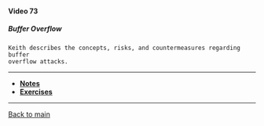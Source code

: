 #### Video 73

##### Buffer Overflow

```
Keith describes the concepts, risks, and countermeasures regarding buffer
overflow attacks.
```

---

- **[Notes](notes.md)**
- **[Exercises](exercises.md)**

---

[Back to main](https://github.com/rot0xd/CBTNuggets/blob/master/CEHv9/README.md)

